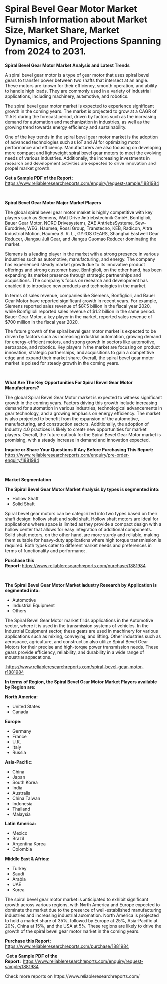 <p><h1>Spiral Bevel Gear Motor Market Furnish Information about Market Size, Market Share, Market Dynamics, and Projections Spanning from 2024 to 2031.</h1></p><p><strong>Spiral Bevel Gear Motor Market Analysis and Latest Trends</strong></p>
<p><p>A spiral bevel gear motor is a type of gear motor that uses spiral bevel gears to transfer power between two shafts that intersect at an angle. These motors are known for their efficiency, smooth operation, and ability to handle high loads. They are commonly used in a variety of industrial applications, including machinery, automotive, and robotics.</p><p>The spiral bevel gear motor market is expected to experience significant growth in the coming years. The market is projected to grow at a CAGR of 11.5% during the forecast period, driven by factors such as the increasing demand for automation and mechanization in industries, as well as the growing trend towards energy efficiency and sustainability.</p><p>One of the key trends in the spiral bevel gear motor market is the adoption of advanced technologies such as IoT and AI for optimizing motor performance and efficiency. Manufacturers are also focusing on developing more compact and lightweight spiral bevel gear motors to meet the evolving needs of various industries. Additionally, the increasing investments in research and development activities are expected to drive innovation and propel market growth.</p></p>
<p><strong>Get a Sample PDF of the Report:&nbsp;</strong> <a href="https://www.reliableresearchreports.com/enquiry/request-sample/1881984">https://www.reliableresearchreports.com/enquiry/request-sample/1881984</a></p>
<p>&nbsp;</p>
<p><strong>Spiral Bevel Gear Motor Major Market Players</strong></p>
<p><p>The global spiral bevel gear motor market is highly competitive with key players such as Siemens, Watt Drive Antriebstechnik GmbH, Bonfiglioli, Bauer Gear Motor, NORD Drivesystems, ZAE AntriebsSysteme, Sew-Eurodrive, WEG, Haumea, Rossi Group, Transtecno, KEB, Radicon, Altra Industrial Motion, Haumea S. R. L., GYROS GEARS, Shanghai Eastwell Gear Reducer, Jiangsu Juli Gear, and Jiangsu Guomao Reducer dominating the market. </p><p>Siemens is a leading player in the market with a strong presence in various industries such as automotive, manufacturing, and energy. The company has experienced steady market growth due to its innovative product offerings and strong customer base. Bonfiglioli, on the other hand, has been expanding its market presence through strategic partnerships and acquisitions. The company's focus on research and development has enabled it to introduce new products and technologies in the market.</p><p>In terms of sales revenue, companies like Siemens, Bonfiglioli, and Bauer Gear Motor have reported significant growth in recent years. For example, Siemens reported sales revenue of $87.5 billion in the fiscal year 2020, while Bonfiglioli reported sales revenue of $1.2 billion in the same period. Bauer Gear Motor, a key player in the market, reported sales revenue of $700 million in the fiscal year 2020.</p><p>The future growth of the spiral bevel gear motor market is expected to be driven by factors such as increasing industrial automation, growing demand for energy-efficient motors, and strong growth in sectors like automotive, aerospace, and robotics. Key players in the market are focusing on product innovation, strategic partnerships, and acquisitions to gain a competitive edge and expand their market share. Overall, the spiral bevel gear motor market is poised for steady growth in the coming years.</p></p>
<p>&nbsp;</p>
<p><strong>What Are The Key Opportunities For Spiral Bevel Gear Motor Manufacturers?</strong></p>
<p><p>The global Spiral Bevel Gear Motor market is expected to witness significant growth in the coming years. Factors driving this growth include increasing demand for automation in various industries, technological advancements in gear technology, and a growing emphasis on energy efficiency. The market is also projected to benefit from the expansion of the automotive, manufacturing, and construction sectors. Additionally, the adoption of Industry 4.0 practices is likely to create new opportunities for market players. Overall, the future outlook for the Spiral Bevel Gear Motor market is promising, with a steady increase in demand and innovation expected.</p></p>
<p><strong>Inquire or Share Your Questions If Any Before Purchasing This Report:</strong> <a href="https://www.reliableresearchreports.com/enquiry/pre-order-enquiry/1881984">https://www.reliableresearchreports.com/enquiry/pre-order-enquiry/1881984</a></p>
<p>&nbsp;</p>
<p><strong>Market Segmentation</strong></p>
<p><strong>The Spiral Bevel Gear Motor Market Analysis by types is segmented into:</strong></p>
<p><ul><li>Hollow Shaft</li><li>Solid Shaft</li></ul></p>
<p><p>Spiral bevel gear motors can be categorized into two types based on their shaft design: hollow shaft and solid shaft. Hollow shaft motors are ideal for applications where space is limited as they provide a compact design with a hollow center that allows for easy integration of additional components. Solid shaft motors, on the other hand, are more sturdy and reliable, making them suitable for heavy-duty applications where high torque transmission is required. Both types cater to different market needs and preferences in terms of functionality and performance.</p></p>
<p><strong>Purchase this Report:&nbsp;</strong><a href="https://www.reliableresearchreports.com/purchase/1881984">https://www.reliableresearchreports.com/purchase/1881984</a></p>
<p>&nbsp;</p>
<p><strong>The Spiral Bevel Gear Motor Market Industry Research by Application is segmented into:</strong></p>
<p><ul><li>Automotive</li><li>Industrial Equipment</li><li>Others</li></ul></p>
<p><p>The Spiral Bevel Gear Motor market finds applications in the Automotive sector, where it is used in the transmission systems of vehicles. In the Industrial Equipment sector, these gears are used in machinery for various applications such as mixing, conveying, and lifting. Other industries such as aerospace, agriculture, and construction also utilize Spiral Bevel Gear Motors for their precise and high-torque power transmission needs. These gears provide efficiency, reliability, and durability in a wide range of industrial applications.</p></p>
<p><a href="https://www.reliableresearchreports.com/spiral-bevel-gear-motor-r1881984">&nbsp;https://www.reliableresearchreports.com/spiral-bevel-gear-motor-r1881984</a></p>
<p><strong>In terms of Region, the Spiral Bevel Gear Motor Market Players available by Region are:</strong></p>
<p>
    <p> <strong> North America: </strong>
        <ul>
            <li>United States</li>
            <li>Canada</li>
        </ul>
        </p> 
    <p> <strong> Europe: </strong>
        <ul>
            <li>Germany</li>
            <li>France</li>
            <li>U.K.</li>
            <li>Italy</li>
            <li>Russia</li>
        </ul>
        </p> 
    <p> <strong> Asia-Pacific: </strong>
        <ul>
            <li>China</li>
            <li>Japan</li>
            <li>South Korea</li>
            <li>India</li>
            <li>Australia</li>
            <li>China Taiwan</li>
            <li>Indonesia</li>
            <li>Thailand</li>
            <li>Malaysia</li>
        </ul>
        </p> 
    <p> <strong> Latin America: </strong>
        <ul>
            <li>Mexico</li>
            <li>Brazil</li>
            <li>Argentina Korea</li>
            <li>Colombia</li>
        </ul>
        </p> 
    <p> <strong> Middle East & Africa: </strong>
        <ul>
            <li>Turkey</li>
            <li>Saudi</li>
            <li>Arabia</li>
            <li>UAE</li>
            <li>Korea</li>
        </ul>
    </p>
    </p>
<p><p>The spiral bevel gear motor market is anticipated to exhibit significant growth across various regions, with North America and Europe expected to dominate the market due to the presence of well-established manufacturing industries and increasing industrial automation. North America is projected to hold a market share of 35%, followed by Europe at 25%, Asia-Pacific at 20%, China at 15%, and the USA at 5%. These regions are likely to drive the growth of the spiral bevel gear motor market in the coming years.</p></p>
<p><strong>Purchase this Report: </strong><a href="https://www.reliableresearchreports.com/purchase/1881984">https://www.reliableresearchreports.com/purchase/1881984</a></p>
<p>&nbsp;<strong>Get a Sample PDF of the Report:&nbsp;&nbsp;</strong><a href="https://www.reliableresearchreports.com/enquiry/request-sample/1881984">https://www.reliableresearchreports.com/enquiry/request-sample/1881984</a></p>
<p><strong></strong></p>
<p>Check more reports on https://www.reliableresearchreports.com/</p>